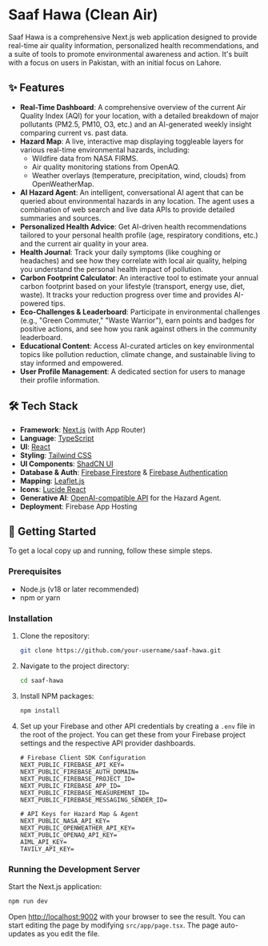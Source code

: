 # Saaf Hawa (Clean Air)

Saaf Hawa is a comprehensive Next.js web application designed to provide real-time air quality information, personalized health recommendations, and a suite of tools to promote environmental awareness and action. It's built with a focus on users in Pakistan, with an initial focus on Lahore.

## ✨ Features

- **Real-Time Dashboard**: A comprehensive overview of the current Air Quality Index (AQI) for your location, with a detailed breakdown of major pollutants (PM2.5, PM10, O3, etc.) and an AI-generated weekly insight comparing current vs. past data.
- **Hazard Map**: A live, interactive map displaying toggleable layers for various real-time environmental hazards, including:
    - Wildfire data from NASA FIRMS.
    - Air quality monitoring stations from OpenAQ.
    - Weather overlays (temperature, precipitation, wind, clouds) from OpenWeatherMap.
- **AI Hazard Agent**: An intelligent, conversational AI agent that can be queried about environmental hazards in any location. The agent uses a combination of web search and live data APIs to provide detailed summaries and sources.
- **Personalized Health Advice**: Get AI-driven health recommendations tailored to your personal health profile (age, respiratory conditions, etc.) and the current air quality in your area.
- **Health Journal**: Track your daily symptoms (like coughing or headaches) and see how they correlate with local air quality, helping you understand the personal health impact of pollution.
- **Carbon Footprint Calculator**: An interactive tool to estimate your annual carbon footprint based on your lifestyle (transport, energy use, diet, waste). It tracks your reduction progress over time and provides AI-powered tips.
- **Eco-Challenges & Leaderboard**: Participate in environmental challenges (e.g., "Green Commuter," "Waste Warrior"), earn points and badges for positive actions, and see how you rank against others in the community leaderboard.
- **Educational Content**: Access AI-curated articles on key environmental topics like pollution reduction, climate change, and sustainable living to stay informed and empowered.
- **User Profile Management**: A dedicated section for users to manage their profile information.

## 🛠️ Tech Stack

- **Framework**: [Next.js](https://nextjs.org/) (with App Router)
- **Language**: [TypeScript](https://www.typescriptlang.org/)
- **UI**: [React](https://react.dev/)
- **Styling**: [Tailwind CSS](https://tailwindcss.com/)
- **UI Components**: [ShadCN UI](https://ui.shadcn.com/)
- **Database & Auth**: [Firebase Firestore](https://firebase.google.com/docs/firestore) & [Firebase Authentication](https://firebase.google.com/docs/auth)
- **Mapping**: [Leaflet.js](https://leafletjs.com/)
- **Icons**: [Lucide React](https://lucide.dev/)
- **Generative AI**: [OpenAI-compatible API](https://www.aimlapi.com/) for the Hazard Agent.
- **Deployment**: Firebase App Hosting

## 🚀 Getting Started

To get a local copy up and running, follow these simple steps.

### Prerequisites

- Node.js (v18 or later recommended)
- npm or yarn

### Installation

1.  Clone the repository:
    ```bash
    git clone https://github.com/your-username/saaf-hawa.git
    ```
2.  Navigate to the project directory:
    ```bash
    cd saaf-hawa
    ```
3.  Install NPM packages:
    ```bash
    npm install
    ```
4.  Set up your Firebase and other API credentials by creating a `.env` file in the root of the project. You can get these from your Firebase project settings and the respective API provider dashboards.

    ```env
    # Firebase Client SDK Configuration
    NEXT_PUBLIC_FIREBASE_API_KEY=
    NEXT_PUBLIC_FIREBASE_AUTH_DOMAIN=
    NEXT_PUBLIC_FIREBASE_PROJECT_ID=
    NEXT_PUBLIC_FIREBASE_APP_ID=
    NEXT_PUBLIC_FIREBASE_MEASUREMENT_ID=
    NEXT_PUBLIC_FIREBASE_MESSAGING_SENDER_ID=

    # API Keys for Hazard Map & Agent
    NEXT_PUBLIC_NASA_API_KEY=
    NEXT_PUBLIC_OPENWEATHER_API_KEY=
    NEXT_PUBLIC_OPENAQ_API_KEY=
    AIML_API_KEY=
    TAVILY_API_KEY=
    ```

### Running the Development Server

Start the Next.js application:
```bash
npm run dev
```

Open [http://localhost:9002](http://localhost:9002) with your browser to see the result. You can start editing the page by modifying `src/app/page.tsx`. The page auto-updates as you edit the file.
